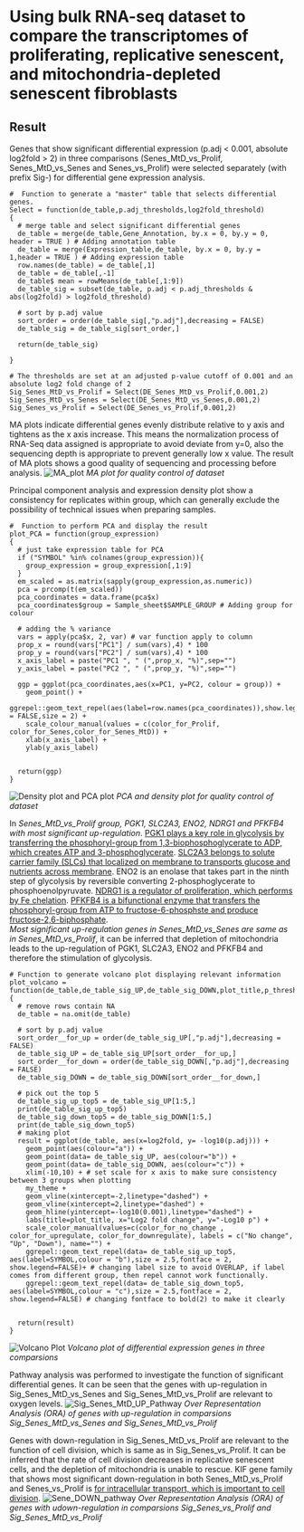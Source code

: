 # Using bulk RNA-seq dataset to compare the transcriptomes of proliferating, replicative senescent, and mitochondria-depleted senescent fibroblasts

## Result
Genes that show significant differential expression (p.adj < 0.001, absolute log2fold > 2) in three comparisons (Senes_MtD_vs_Prolif, Senes_MtD_vs_Senes and Senes_vs_Prolif) were selected separately
(with prefix Sig-) for differential gene expression analysis. 
```
#  Function to generate a "master" table that selects differential genes.
Select = function(de_table,p.adj_thresholds,log2fold_threshold)
{
  # merge table and select significant differential genes
  de_table = merge(de_table,Gene_Annotation, by.x = 0, by.y = 0, header = TRUE ) # Adding annotation table
  de_table = merge(Expression_table,de_table, by.x = 0, by.y = 1,header = TRUE ) # Adding expression table
  row.names(de_table) = de_table[,1]
  de_table = de_table[,-1]
  de_table$ mean = rowMeans(de_table[,1:9])
  de_table_sig = subset(de_table, p.adj < p.adj_thresholds & abs(log2fold) > log2fold_threshold)
  
  # sort by p.adj value
  sort_order = order(de_table_sig[,"p.adj"],decreasing = FALSE)
  de_table_sig = de_table_sig[sort_order,]
  
  return(de_table_sig)
  
}

# The thresholds are set at an adjusted p-value cutoff of 0.001 and an absolute log2 fold change of 2
Sig_Senes_MtD_vs_Prolif = Select(DE_Senes_MtD_vs_Prolif,0.001,2)
Sig_Senes_MtD_vs_Senes = Select(DE_Senes_MtD_vs_Senes,0.001,2)
Sig_Senes_vs_Prolif = Select(DE_Senes_vs_Prolif,0.001,2)
```
MA plots indicate differential genes evenly distribute relative to y axis and tightens as the x axis increase. This means the normalization process of RNA-Seq data assigned is appropriate to avoid
deviate from y=0, also the sequencing depth is appropriate to prevent generally low x value. The result of MA plots shows a good quality of sequencing and processing before analysis.
![MA_plot](https://github.com/vincentxa847/Data-Exploration-for-Bioinformatics/assets/118545004/fec85a33-16b4-4732-bbe3-ca8fd72a6f9f)
*MA plot for quality control of dataset*

Principal component analysis and expression density plot show a consistency for replicates within group, which can generally exclude the possibility of technical issues when preparing samples.
```
#  Function to perform PCA and display the result
plot_PCA = function(group_expression)
{
  # just take expression table for PCA
  if ("SYMBOL" %in% colnames(group_expression)){
    group_expression = group_expression[,1:9]
  }
  em_scaled = as.matrix(sapply(group_expression,as.numeric))
  pca = prcomp(t(em_scaled))
  pca_coordinates = data.frame(pca$x)
  pca_coordinates$group = Sample_sheet$SAMPLE_GROUP # Adding group for colour
  
  # adding the % variance
  vars = apply(pca$x, 2, var) # var function apply to column
  prop_x = round(vars["PC1"] / sum(vars),4) * 100
  prop_y = round(vars["PC2"] / sum(vars),4) * 100
  x_axis_label = paste("PC1 ", " (",prop_x, "%)",sep="")
  y_axis_label = paste("PC2 ", " (",prop_y, "%)",sep="")
  
  ggp = ggplot(pca_coordinates,aes(x=PC1, y=PC2, colour = group)) +
    geom_point() +
    ggrepel::geom_text_repel(aes(label=row.names(pca_coordinates)),show.legend = FALSE,size = 2) +
    scale_colour_manual(values = c(color_for_Prolif, color_for_Senes,color_for_Senes_MtD)) +
    xlab(x_axis_label) +
    ylab(y_axis_label) 
  
  
  return(ggp)
}
```
![Density plot and PCA plot](https://github.com/vincentxa847/Data-Exploration-for-Bioinformatics/assets/118545004/fb50b784-6a25-4dea-b304-15a6383d1321)
*PCA and density plot for quality control of dataset*

In *Senes_MtD_vs_Prolif group, PGK1, SLC2A3, ENO2, NDRG1 and PFKFB4 with most significant up-regulation*. 
[PGK1 plays a key role in glycolysis by transferring the phosphoryl-group from 1,3-biophosphoglycerate to ADP, which creates ATP and 3-phosphoglycerate](https://www.nature.com/articles/385275a0).
[SLC2A3 belongs to solute carrier family (SLCs) that localized on membrane to transports glucose and nutrients across membrane](https://doi.org/10.1016/j.cell.2015.07.022). 
ENO2 is an enolase that takes part in the ninth step of glycolysis by reversible converting 2-phosphoglycerate to phosphoenolpyruvate. 
[NDRG1 is a regulator of proliferation, which performs by Fe chelation](https://doi.org/10.1182/blood-2004-05-1866). 
[PFKFB4 is a bifunctional enzyme that transfers the phosphoryl-group from ATP to fructose-6-phosphste and produce fructose-2,6-biphosphate](https://doi.org/10.1038/s41586-018-0018-1).\
*Most significant up-regulation genes in Senes_MtD_vs_Senes are same as in Senes_MtD_vs_Prolif*, it can be inferred that depletion of mitochondria leads to the up-regulation of PGK1,
SLC2A3, ENO2 and PFKFB4 and therefore the stimulation of glycolysis.
```
# Function to generate volcano plot displaying relevant information 
plot_volcano = function(de_table,de_table_sig_UP,de_table_sig_DOWN,plot_title,p_threshold,fold_threshold)
{
  # remove rows contain NA
  de_table = na.omit(de_table) 
  
  # sort by p.adj value
  sort_order__for_up = order(de_table_sig_UP[,"p.adj"],decreasing = FALSE)
  de_table_sig_UP = de_table_sig_UP[sort_order__for_up,]
  sort_order__for_down = order(de_table_sig_DOWN[,"p.adj"],decreasing = FALSE)
  de_table_sig_DOWN = de_table_sig_DOWN[sort_order__for_down,]
  
  # pick out the top 5 
  de_table_sig_up_top5 = de_table_sig_UP[1:5,]
  print(de_table_sig_up_top5)
  de_table_sig_down_top5 = de_table_sig_DOWN[1:5,]
  print(de_table_sig_down_top5)
  # making plot
  result = ggplot(de_table, aes(x=log2fold, y= -log10(p.adj))) + 
    geom_point(aes(colour="a")) + 
    geom_point(data= de_table_sig_UP, aes(colour="b")) + 
    geom_point(data= de_table_sig_DOWN, aes(colour="c")) +
    xlim(-10,10) + # set scale for x axis to make sure consistency between 3 groups when plotting
    my_theme +
    geom_vline(xintercept=-2,linetype="dashed") +
    geom_vline(xintercept=2,linetype="dashed") +
    geom_hline(yintercept=-log10(0.001),linetype="dashed") + 
    labs(title=plot_title, x="Log2 fold change", y="-Log10 p") + 
    scale_color_manual(values=c(color_for_no_change , color_for_upregulate, color_for_downregulate), labels = c("No change", "Up", "Down"), name="") +
    ggrepel::geom_text_repel(data= de_table_sig_up_top5, aes(label=SYMBOL,colour = "b"),size = 2.5,fontface = 2, show.legend=FALSE)+ # changing label size to avoid OVERLAP, if label comes from different group, then repel cannot work functionally.
    ggrepel::geom_text_repel(data= de_table_sig_down_top5, aes(label=SYMBOL,colour = "c"),size = 2.5,fontface = 2, show.legend=FALSE) # changing fontface to bold(2) to make it clearly
  
  
  return(result)
}
```
![Volcano Plot](https://github.com/vincentxa847/Data-Exploration-for-Bioinformatics/assets/118545004/6636ee2f-0cde-4f80-89b9-8a7e9f218e40)
*Volcano plot of differential expression genes in three comparsions*

Pathway analysis was performed to investigate the function of significant differential genes. It can be seen that the genes with up-regulation in
Sig_Senes_MtD_vs_Senes and Sig_Senes_MtD_vs_Prolif are relevant to oxygen levels.
![Sig_Senes_MtD_UP_Pathway](https://github.com/vincentxa847/Data-Exploration-for-Bioinformatics/assets/118545004/215e4265-d991-4dfa-a316-5f67c1591c65)
*Over Representation Analysis (ORA) of genes with up-regulation in comparsions Sig_Senes_MtD_vs_Senes and Sig_Senes_MtD_vs_Prolif*

Genes with down-regulation in Sig_Senes_MtD_vs_Prolif are relevant to the function of cell division, which is same as in Sig_Senes_vs_Prolif. It can be inferred that the rate of cell division decreases in replicative senescent cells, and the depletion of mitochondria is unable to rescue. KIF gene family that shows most significant down-regulation
in both Senes_MtD_vs_Prolif and Senes_vs_Prolif is [for intracellular transport, which is important to cell division](https://doi.org/10.1073/pnas.111145398).
![Sene_DOWN_pathway](https://github.com/vincentxa847/Data-Exploration-for-Bioinformatics/assets/118545004/a70cda61-986d-42be-8971-bb5840c9eb58)
*Over Representation Analysis (ORA) of genes with udown-regulation in comparsions Sig_Senes_vs_Prolif and Sig_Senes_MtD_vs_Prolif*
